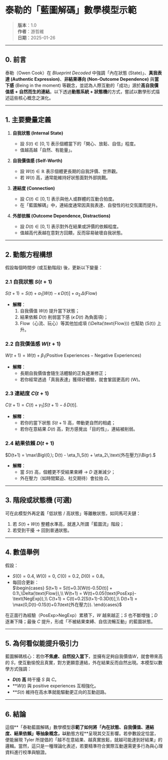 # 泰勒的「藍圖解碼」數學模型示範

> **版本**：1.0  
> **作者**：游哲維  
> **日期**：2025-01-26  

---

## 0. 前言

泰勒（Owen Cook）在 *Blueprint Decoded* 中強調「內在狀態 (State)」、**真我表達 (Authentic Expression)**、**非結果導向 (Non-Outcome Dependence)** 與**當下感** (Being in the moment) 等觀念，並認為人際互動的「成功」源於**高自我價值感 + 自然而生的連結**。以下透過**動態系統 + 狀態機**的方式，嘗試以數學形式描述這些核心概念之演化。

---

## 1. 主要變量定義

1. **自我狀態 (Internal State)**  
   - 設 $S(t) \in [0,1]$ 表示個體當下的「開心、放鬆、自信」程度。  
   - 值越高越「自然、有能量」。

2. **自我價值感 (Self-Worth)**  
   - 設 $W(t) \in \mathbb{R}$ 表示個體更長期的自我評價、世界觀。  
   - 若 $W(t)$ 高，通常能維持好狀態面對外部挑戰。

3. **連結度 (Connection)**  
   - 設 $C(t) \in [0,1]$ 表示與他人或群體的互動合拍度。  
   - 在「藍圖解碼」中，連結度通常因真我表達、自發性的社交氛圍而提升。

4. **外部依賴 (Outcome Dependence, Distractions)**  
   - 設 $D(t) \in [0,1]$ 表示對外在結果或評價的依賴程度。  
   - 值越高代表越在意對方回饋，反而容易破壞自我狀態。

---

## 2. 動態方程構想

假設每個時間步 (或互動階段) 後，更新以下變量：

### 2.1 自我狀態 $S(t+1)$

$S(t+1) = S(t) + \alpha_1 [ W(t) - \kappa\, D(t) ] + \alpha_2 \,\Delta(\text{Flow})$

- **解釋**：  
  1. 自我價值 $W(t)$ 提升當下狀態；  
  2. 結果依賴 $D(t)$ 削弱當下感 $(\kappa\,D(t)$ 為負面項)；  
  3. Flow（心流、玩心）等其他加成項 \(\Delta(\text{Flow})\) 也幫助 \(S(t)\) 上升。

### 2.2 自我價值感 $W(t+1)$

$W(t+1) = W(t) + \beta_1 \bigl(\text{Positive Experiences} - \text{Negative Experiences}\bigr)$

- **解釋**：  
  - 長期自我價值會隨生活體驗的正負逐漸修正；  
  - 若你經常透過「真我表達」獲得好體驗，就會鞏固更高的 \(W\)。

### 2.3 連結度 $C(t+1)$

$C(t+1) = C(t) + \gamma_1 \bigl[S(t+1) - \delta\,D(t)\bigr].$

- **解釋**：  
  - 若你的當下狀態 $S(t+1)$ 高，帶動更自然的相處；  
  - 若你在意結果 $D(t)$ 高，對方感覺出「目的性」，連結被削弱。

### 2.4 結果依賴 $D(t+1)$

$D(t+1) = \max\Bigl(0,\; D(t) - \eta_1\,S(t) + \eta_2\,\text{外在壓力}\Bigr).$

- **解釋**：  
  - 當 $S(t)$ 高，個體更不受結果束縛 → $D$ 逐漸減少；  
  - 外在壓力（如時間緊迫、社交期待）會拉抬 $D$。

---

## 3. 階段或狀態機 (可選)

可在此模型外再定義「低狀態 / 高狀態」等離散狀態，如同馬可夫鏈：

1. 若 $S(t) + W(t)$ 整體水準高，就進入所謂「藍圖流」階段；  
2. 若受到干擾 → 回到普通狀態。

---

## 4. 數值舉例

假設：

- $S(0)=0.4,\; W(0)=0,\; C(0)=0.2,\; D(0)=0.8$。  
- 每回合更新：  
  $\begin{cases}
  S(t+1) = S(t)+0.3[W(t)-0.5D(t)] + 0.1\,\Delta(\text{Flow}),\\
  W(t+1) = W(t)+0.05(\text{PosExp}-\text{NegExp}),\\
  C(t+1) = C(t)+0.2[S(t+1)-0.3D(t)],\\
  D(t+1) = \max(0,D(t)-0.1S(t)+0.1\text{外在壓力}).
  \end{cases}$

在正面行為經驗（PosExp>NegExp）累積下，$W$ 越來越正；$S$ 也不斷增強；$D$ 逐漸下降；最後 $C$ 提升，形成「不被結果束縛、自信流暢互動」的藍圖狀態。

---

## 5. 為何看似能提升吸引力

藍圖解碼核心：若你**不焦慮、自然投入當下**，並擁有足夠自我價值$W$，就會帶來高的 $S$，使互動愉悅且真實，對方更願意連結，外在結果反而自然出現。本模型以數學方式強調：

- **$D(t)$ 高** 時干擾 $S$ 與 $C$。  
- **$W(t)$ 與 positive experiences 互相強化。  
- **$S(t)$ 維持在高水準就能驅動更正向的互動迴路。

---

## 6. 結論

這個**「泰勒藍圖解碼」數學模型**示範了如何將「內在狀態、自我價值、連結度、結果依賴」等抽象概念，以**動態方程**呈現其交互影響。若參數設定恰當，便能展現 Tyler 所提倡的「越不在意結果、越真實放鬆，就越可能達到好結果」的邏輯。當然，這只是一種理論化表述，若要精準符合實際互動還需更多行為與心理資料進行校準與驗證。
